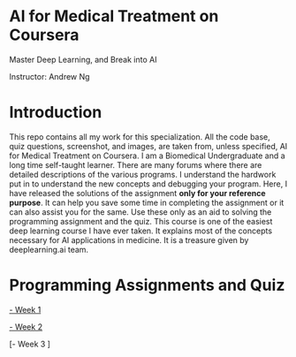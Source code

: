 # AI for Medical Treatment on Coursera

Master Deep Learning, and Break into AI

Instructor: Andrew Ng

# Introduction
This repo contains all my work for this specialization. All the code base, quiz questions, screenshot, and images, are taken from, unless specified, AI for Medical Treatment on Coursera. I am a Biomedical Undergraduate and a long time self-taught learner. There are many forums where there are detailed descriptions of the various programs. I understand the hardwork put in to understand the new concepts and debugging your program. Here, I have released the solutions of the assignment **only for your reference purpose**. It can help you save some time in completing the assignment or it can also assist you for the same. Use these only as an aid to solving the programming assignment and the quiz. This course is one of the easiest deep learning course I have ever taken. It explains most of the concepts necessary for AI applications in medicine. It is a treasure given by deeplearning.ai team.

# Programming Assignments and Quiz
[- Week 1 ](https://github.com/mk-gurucharan/AI-For-Medical-Treatment/tree/master/Week%201)

[- Week 2 ](https://github.com/mk-gurucharan/AI-For-Medical-Treatment/tree/master/Week%202)

[- Week 3 ]
